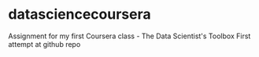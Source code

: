 datasciencecoursera
===================

Assignment for my first Coursera class - The Data Scientist's Toolbox
First attempt at github repo

